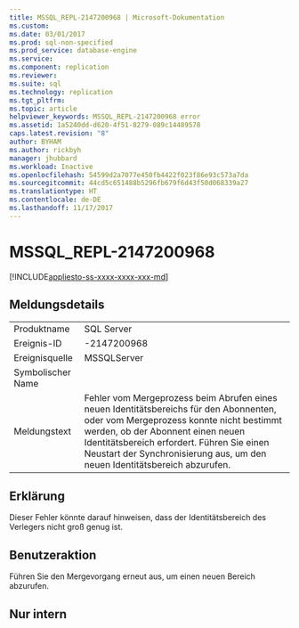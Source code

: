 ```yaml
---
title: MSSQL_REPL-2147200968 | Microsoft-Dokumentation
ms.custom: 
ms.date: 03/01/2017
ms.prod: sql-non-specified
ms.prod_service: database-engine
ms.service: 
ms.component: replication
ms.reviewer: 
ms.suite: sql
ms.technology: replication
ms.tgt_pltfrm: 
ms.topic: article
helpviewer_keywords: MSSQL_REPL-2147200968 error
ms.assetid: 1a5240dd-d620-4f51-8279-089c14489578
caps.latest.revision: "8"
author: BYHAM
ms.author: rickbyh
manager: jhubbard
ms.workload: Inactive
ms.openlocfilehash: 54599d2a7077e450fb4422f023f86e93c573a7da
ms.sourcegitcommit: 44cd5c651488b5296fb679f6d43f50d068339a27
ms.translationtype: HT
ms.contentlocale: de-DE
ms.lasthandoff: 11/17/2017
---
```

# <a name="mssqlrepl-2147200968"></a>MSSQL_REPL-2147200968
[!INCLUDE[appliesto-ss-xxxx-xxxx-xxx-md](../../includes/appliesto-ss-xxxx-xxxx-xxx-md.md)]
    
## <a name="message-details"></a>Meldungsdetails  
  
|||  
|-|-|  
|Produktname|SQL Server|  
|Ereignis-ID|-2147200968|  
|Ereignisquelle|MSSQLServer|  
|Symbolischer Name||  
|Meldungstext|Fehler vom Mergeprozess beim Abrufen eines neuen Identitätsbereichs für den Abonnenten, oder vom Mergeprozess konnte nicht bestimmt werden, ob der Abonnent einen neuen Identitätsbereich erfordert. Führen Sie einen Neustart der Synchronisierung aus, um den neuen Identitätsbereich abzurufen.|  
  
## <a name="explanation"></a>Erklärung  
 Dieser Fehler könnte darauf hinweisen, dass der Identitätsbereich des Verlegers nicht groß genug ist.  
  
## <a name="user-action"></a>Benutzeraktion  
 Führen Sie den Mergevorgang erneut aus, um einen neuen Bereich abzurufen.  
  
## <a name="internal-only"></a>Nur intern  
  
